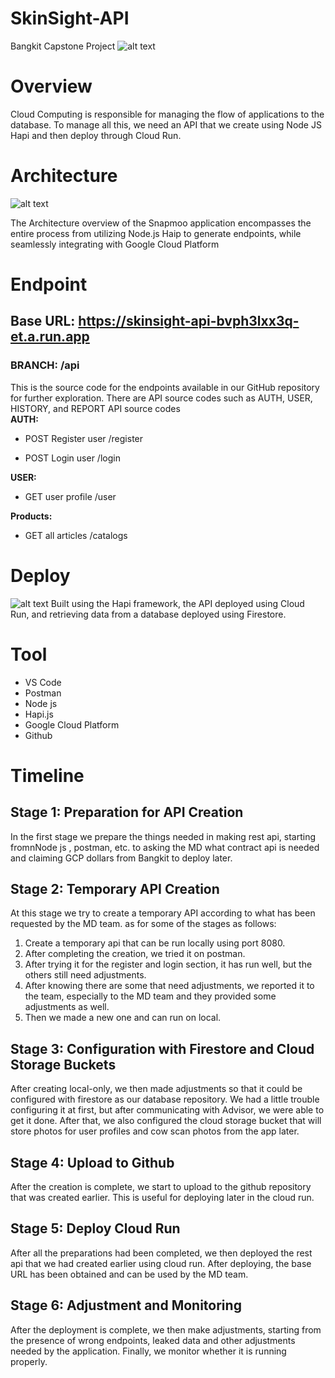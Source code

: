 # SkinSight-API
Bangkit Capstone Project
![alt text](https://github.com/rfqgal/SkinSight-API/blob/00e7b524f90da5e145caa3f0116a5f1f0b85e927/src/asset/gcp.jpg)

# Overview
Cloud Computing is responsible for managing the flow of applications to the database. To manage all this, we need an API that we create using Node JS Hapi and then deploy through Cloud Run.

# Architecture

![alt text](https://github.com/rfqgal/SkinSight-API/blob/00e7b524f90da5e145caa3f0116a5f1f0b85e927/src/asset/Arsitektur%20Cloud%20Computing%20Capstone.jpg)

The Architecture overview of the Snapmoo application encompasses the entire process from utilizing Node.js Haip to generate endpoints, while seamlessly integrating with Google Cloud Platform

# Endpoint
## Base URL: https://skinsight-api-bvph3lxx3q-et.a.run.app  
### BRANCH: /api
This is the source code for the endpoints available in our GitHub repository for further exploration. There are API source codes such as AUTH, USER, HISTORY, and REPORT API source codes  
**AUTH:**
- POST Register user
/register

- POST Login user
/login

**USER:**
- GET user profile
/user

**Products:**
- GET all articles /catalogs


# Deploy 

![alt text](https://github.com/rfqgal/SkinSight-API/blob/00e7b524f90da5e145caa3f0116a5f1f0b85e927/src/asset/cloud-run.png)
Built using the Hapi framework, the API deployed using Cloud Run, and retrieving data from a database deployed using Firestore.

# Tool
- VS Code
- Postman
- Node js
- Hapi.js
- Google Cloud Platform
- Github

# Timeline
## Stage 1: Preparation for API Creation
In the first stage we prepare the things needed in making rest api, starting fromnNode js , postman, etc. to asking the MD what contract api is needed and claiming GCP dollars from Bangkit to deploy later. 

## Stage 2: Temporary API Creation
At this stage we try to create a temporary API according to what has been requested by the MD team. as for some of the stages as follows:
1. Create a temporary api that can be run locally using port 8080.  
2. After completing the creation, we tried it on postman.
3. After trying it for the register and login section, it has run well, but the others still need adjustments.
4. After knowing there are some that need adjustments, we reported it to the team, especially to the MD team and they provided some adjustments as well.
5. Then we made a new one and can run on local.

## Stage 3: Configuration with Firestore and Cloud Storage Buckets
After creating local-only, we then made adjustments so that it could be configured with firestore as our database repository. We had a little trouble configuring it at first, but after communicating with Advisor, we were able to get it done. After that, we also configured the cloud storage bucket that will store photos for user profiles and cow scan photos from the app later.

## Stage 4: Upload to Github
After the creation is complete, we start to upload to the github repository that was created earlier. This is useful for deploying later in the cloud run.

## Stage 5: Deploy Cloud Run
After all the preparations had been completed, we then deployed the rest api that we had created earlier using cloud run. After deploying, the base URL has been obtained and can be used by the MD team.

## Stage 6: Adjustment and Monitoring
After the deployment is complete, we then make adjustments, starting from the presence of wrong endpoints, leaked data and other adjustments needed by the application. Finally, we monitor whether it is running properly.
